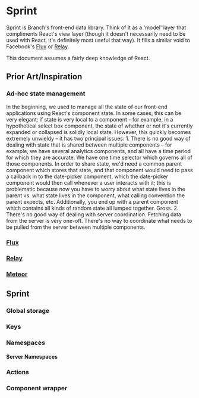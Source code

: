 # Sprint

Sprint is Branch's front-end data library. Think of it as a 'model' layer that compliments React's view layer (though it doesn't necessarily need to be used with React, it's definitely most useful that way). It fills a similar void to Facebook's [Flux]() or [Relay]().

This document assumes a fairly deep knowledge of React.

## Prior Art/Inspiration

### Ad-hoc state management

In the beginning, we used to manage all the state of our front-end applications using React's component state. In some cases, this can be very elegant: if state is very local to a component - for example, in a hypothetical select box component, the state of whether or not it's currently expanded or collapsed is solidly local state. However, this quickly becomes extremely unwieldy – it has two principal issues:
1. There is no good way of dealing with state that is shared between multiple components – for example, we have several analytics components, and all have a time period for which they are accurate. We have one time selector which governs all of those components. In order to share state, we'd need a common parent component which stores that state, and that component would need to pass a callback in to the date-picker component, which the date-picker component would then call whenever a user interacts with it; this is problematic because now you have to worry about what state lives in the parent vs. what state lives in the component, what calling convention the parent expects, etc. Additionally, you end up with a parent component which contains all kinds of random state all lumped together. Gross.
2. There's no good way of dealing with server coordination. Fetching data from the server is very one-off. There's no way to coordinate what needs to be pulled from the server between multiple components.

### [Flux]()




### [Relay]()

### [Meteor]()

## Sprint

### Global storage

### Keys

### Namespaces

#### Server Namespaces

### Actions

### Component wrapper

